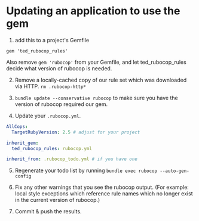 # Updating an application to use the gem

1. add this to a project's Gemfile

```
gem 'ted_rubocop_rules'
```

Also remove `gem 'rubocop'` from your Gemfile, and let ted_rubocop_rules decide
what version of rubocop is needed.

2. Remove a locally-cached copy of our rule set which was downloaded via
HTTP. `rm .rubocop-http*`

3. `bundle update --conservative rubocop` to make sure you have the version of
rubocop required our gem.

4. Update your `.rubocop.yml`.

```yaml
AllCops:
  TargetRubyVersion: 2.5 # adjust for your project

inherit_gem:
  ted_rubocop_rules: rubocop.yml

inherit_from: .rubocop_todo.yml # if you have one
```

5. Regenerate your todo list by running `bundle exec rubocop --auto-gen-config`

6. Fix any other warnings that you see the rubocop output. (For example: local
style exceptions which reference rule names which no longer exist in the current
version of rubocop.)

7. Commit & push the results.
